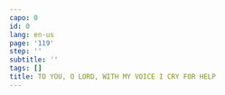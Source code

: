 ```yaml
---
capo: 0
id: 0
lang: en-us
page: '119'
step: ''
subtitle: ''
tags: []
title: TO YOU, O LORD, WITH MY VOICE I CRY FOR HELP
---
```

